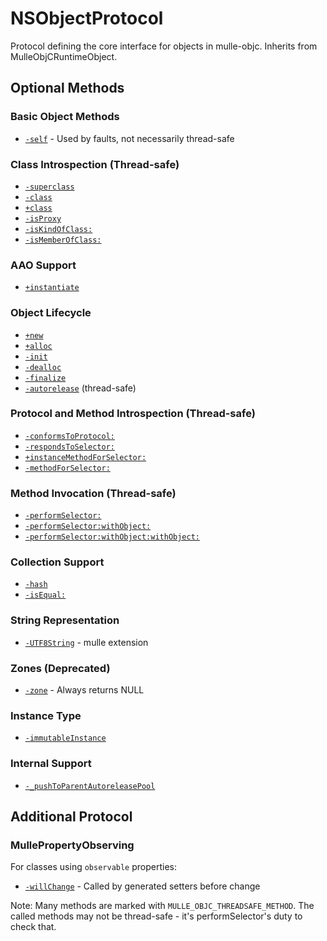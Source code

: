 # NSObjectProtocol

Protocol defining the core interface for objects in mulle-objc. Inherits from MulleObjCRuntimeObject.

## Optional Methods

### Basic Object Methods
- [`-self`](https://www.perplexity.ai/search?q=Please+create+some+detailed+API+documentation+for+the+method+self+of+NSObjectProtocol+of+the+MulleObjC+project+https://github.com/mulle-objc/MulleObjC.+You+will+find+source+code+probably+at+https://raw.githubusercontent.com/mulle-objc/MulleObjC/refs/heads/master/src/class/NSObject.m+and+the+header+at+https://raw.githubusercontent.com/mulle-objc/MulleObjC/refs/heads/master/src/class/NSObject.h+and+there+may+also+be+tests+for+it+in+the+test/+folder) - Used by faults, not necessarily thread-safe

### Class Introspection (Thread-safe)
- [`-superclass`](https://www.perplexity.ai/search?q=Please+create+some+detailed+API+documentation+for+the+method+superclass+of+NSObjectProtocol+of+the+MulleObjC+project+https://github.com/mulle-objc/MulleObjC.+You+will+find+source+code+probably+at+https://raw.githubusercontent.com/mulle-objc/MulleObjC/refs/heads/master/src/class/NSObject.m+and+the+header+at+https://raw.githubusercontent.com/mulle-objc/MulleObjC/refs/heads/master/src/class/NSObject.h+and+there+may+also+be+tests+for+it+in+the+test/+folder)
- [`-class`](https://www.perplexity.ai/search?q=Please+create+some+detailed+API+documentation+for+the+method+class+of+NSObjectProtocol+of+the+MulleObjC+project+https://github.com/mulle-objc/MulleObjC.+You+will+find+source+code+probably+at+https://raw.githubusercontent.com/mulle-objc/MulleObjC/refs/heads/master/src/class/NSObject.m+and+the+header+at+https://raw.githubusercontent.com/mulle-objc/MulleObjC/refs/heads/master/src/class/NSObject.h+and+there+may+also+be+tests+for+it+in+the+test/+folder)
- [`+class`](https://www.perplexity.ai/search?q=Please+create+some+detailed+API+documentation+for+the+method+class+of+NSObjectProtocol+of+the+MulleObjC+project+https://github.com/mulle-objc/MulleObjC.+You+will+find+source+code+probably+at+https://raw.githubusercontent.com/mulle-objc/MulleObjC/refs/heads/master/src/class/NSObject.m+and+the+header+at+https://raw.githubusercontent.com/mulle-objc/MulleObjC/refs/heads/master/src/class/NSObject.h+and+there+may+also+be+tests+for+it+in+the+test/+folder)
- [`-isProxy`](https://www.perplexity.ai/search?q=Please+create+some+detailed+API+documentation+for+the+method+isProxy+of+NSObjectProtocol+of+the+MulleObjC+project+https://github.com/mulle-objc/MulleObjC.+You+will+find+source+code+probably+at+https://raw.githubusercontent.com/mulle-objc/MulleObjC/refs/heads/master/src/class/NSObject.m+and+the+header+at+https://raw.githubusercontent.com/mulle-objc/MulleObjC/refs/heads/master/src/class/NSObject.h+and+there+may+also+be+tests+for+it+in+the+test/+folder)
- [`-isKindOfClass:`](https://www.perplexity.ai/search?q=Please+create+some+detailed+API+documentation+for+the+method+isKindOfClass+of+NSObjectProtocol+of+the+MulleObjC+project+https://github.com/mulle-objc/MulleObjC.+You+will+find+source+code+probably+at+https://raw.githubusercontent.com/mulle-objc/MulleObjC/refs/heads/master/src/class/NSObject.m+and+the+header+at+https://raw.githubusercontent.com/mulle-objc/MulleObjC/refs/heads/master/src/class/NSObject.h+and+there+may+also+be+tests+for+it+in+the+test/+folder)
- [`-isMemberOfClass:`](https://www.perplexity.ai/search?q=Please+create+some+detailed+API+documentation+for+the+method+isMemberOfClass+of+NSObjectProtocol+of+the+MulleObjC+project+https://github.com/mulle-objc/MulleObjC.+You+will+find+source+code+probably+at+https://raw.githubusercontent.com/mulle-objc/MulleObjC/refs/heads/master/src/class/NSObject.m+and+the+header+at+https://raw.githubusercontent.com/mulle-objc/MulleObjC/refs/heads/master/src/class/NSObject.h+and+there+may+also+be+tests+for+it+in+the+test/+folder)

### AAO Support
- [`+instantiate`](https://www.perplexity.ai/search?q=Please+create+some+detailed+API+documentation+for+the+method+instantiate+of+NSObjectProtocol+of+the+MulleObjC+project+https://github.com/mulle-objc/MulleObjC.+You+will+find+source+code+probably+at+https://raw.githubusercontent.com/mulle-objc/MulleObjC/refs/heads/master/src/class/NSObject.m+and+the+header+at+https://raw.githubusercontent.com/mulle-objc/MulleObjC/refs/heads/master/src/class/NSObject.h+and+there+may+also+be+tests+for+it+in+the+test/+folder)

### Object Lifecycle
- [`+new`](https://www.perplexity.ai/search?q=Please+create+some+detailed+API+documentation+for+the+method+new+of+NSObjectProtocol+of+the+MulleObjC+project+https://github.com/mulle-objc/MulleObjC.+You+will+find+source+code+probably+at+https://raw.githubusercontent.com/mulle-objc/MulleObjC/refs/heads/master/src/class/NSObject.m+and+the+header+at+https://raw.githubusercontent.com/mulle-objc/MulleObjC/refs/heads/master/src/class/NSObject.h+and+there+may+also+be+tests+for+it+in+the+test/+folder)
- [`+alloc`](https://www.perplexity.ai/search?q=Please+create+some+detailed+API+documentation+for+the+method+alloc+of+NSObjectProtocol+of+the+MulleObjC+project+https://github.com/mulle-objc/MulleObjC.+You+will+find+source+code+probably+at+https://raw.githubusercontent.com/mulle-objc/MulleObjC/refs/heads/master/src/class/NSObject.m+and+the+header+at+https://raw.githubusercontent.com/mulle-objc/MulleObjC/refs/heads/master/src/class/NSObject.h+and+there+may+also+be+tests+for+it+in+the+test/+folder)
- [`-init`](https://www.perplexity.ai/search?q=Please+create+some+detailed+API+documentation+for+the+method+init+of+NSObjectProtocol+of+the+MulleObjC+project+https://github.com/mulle-objc/MulleObjC.+You+will+find+source+code+probably+at+https://raw.githubusercontent.com/mulle-objc/MulleObjC/refs/heads/master/src/class/NSObject.m+and+the+header+at+https://raw.githubusercontent.com/mulle-objc/MulleObjC/refs/heads/master/src/class/NSObject.h+and+there+may+also+be+tests+for+it+in+the+test/+folder)
- [`-dealloc`](https://www.perplexity.ai/search?q=Please+create+some+detailed+API+documentation+for+the+method+dealloc+of+NSObjectProtocol+of+the+MulleObjC+project+https://github.com/mulle-objc/MulleObjC.+You+will+find+source+code+probably+at+https://raw.githubusercontent.com/mulle-objc/MulleObjC/refs/heads/master/src/class/NSObject.m+and+the+header+at+https://raw.githubusercontent.com/mulle-objc/MulleObjC/refs/heads/master/src/class/NSObject.h+and+there+may+also+be+tests+for+it+in+the+test/+folder)
- [`-finalize`](https://www.perplexity.ai/search?q=Please+create+some+detailed+API+documentation+for+the+method+finalize+of+NSObjectProtocol+of+the+MulleObjC+project+https://github.com/mulle-objc/MulleObjC.+You+will+find+source+code+probably+at+https://raw.githubusercontent.com/mulle-objc/MulleObjC/refs/heads/master/src/class/NSObject.m+and+the+header+at+https://raw.githubusercontent.com/mulle-objc/MulleObjC/refs/heads/master/src/class/NSObject.h+and+there+may+also+be+tests+for+it+in+the+test/+folder)
- [`-autorelease`](https://www.perplexity.ai/search?q=Please+create+some+detailed+API+documentation+for+the+method+autorelease+of+NSObjectProtocol+of+the+MulleObjC+project+https://github.com/mulle-objc/MulleObjC.+You+will+find+source+code+probably+at+https://raw.githubusercontent.com/mulle-objc/MulleObjC/refs/heads/master/src/class/NSObject.m+and+the+header+at+https://raw.githubusercontent.com/mulle-objc/MulleObjC/refs/heads/master/src/class/NSObject.h+and+there+may+also+be+tests+for+it+in+the+test/+folder) (thread-safe)

### Protocol and Method Introspection (Thread-safe)
- [`-conformsToProtocol:`](https://www.perplexity.ai/search?q=Please+create+some+detailed+API+documentation+for+the+method+conformsToProtocol+of+NSObjectProtocol+of+the+MulleObjC+project+https://github.com/mulle-objc/MulleObjC.+You+will+find+source+code+probably+at+https://raw.githubusercontent.com/mulle-objc/MulleObjC/refs/heads/master/src/class/NSObject.m+and+the+header+at+https://raw.githubusercontent.com/mulle-objc/MulleObjC/refs/heads/master/src/class/NSObject.h+and+there+may+also+be+tests+for+it+in+the+test/+folder)
- [`-respondsToSelector:`](https://www.perplexity.ai/search?q=Please+create+some+detailed+API+documentation+for+the+method+respondsToSelector+of+NSObjectProtocol+of+the+MulleObjC+project+https://github.com/mulle-objc/MulleObjC.+You+will+find+source+code+probably+at+https://raw.githubusercontent.com/mulle-objc/MulleObjC/refs/heads/master/src/class/NSObject.m+and+the+header+at+https://raw.githubusercontent.com/mulle-objc/MulleObjC/refs/heads/master/src/class/NSObject.h+and+there+may+also+be+tests+for+it+in+the+test/+folder)
- [`+instanceMethodForSelector:`](https://www.perplexity.ai/search?q=Please+create+some+detailed+API+documentation+for+the+method+instanceMethodForSelector+of+NSObjectProtocol+of+the+MulleObjC+project+https://github.com/mulle-objc/MulleObjC.+You+will+find+source+code+probably+at+https://raw.githubusercontent.com/mulle-objc/MulleObjC/refs/heads/master/src/class/NSObject.m+and+the+header+at+https://raw.githubusercontent.com/mulle-objc/MulleObjC/refs/heads/master/src/class/NSObject.h+and+there+may+also+be+tests+for+it+in+the+test/+folder)
- [`-methodForSelector:`](https://www.perplexity.ai/search?q=Please+create+some+detailed+API+documentation+for+the+method+methodForSelector+of+NSObjectProtocol+of+the+MulleObjC+project+https://github.com/mulle-objc/MulleObjC.+You+will+find+source+code+probably+at+https://raw.githubusercontent.com/mulle-objc/MulleObjC/refs/heads/master/src/class/NSObject.m+and+the+header+at+https://raw.githubusercontent.com/mulle-objc/MulleObjC/refs/heads/master/src/class/NSObject.h+and+there+may+also+be+tests+for+it+in+the+test/+folder)

### Method Invocation (Thread-safe)
- [`-performSelector:`](https://www.perplexity.ai/search?q=Please+create+some+detailed+API+documentation+for+the+method+performSelector+of+NSObjectProtocol+of+the+MulleObjC+project+https://github.com/mulle-objc/MulleObjC.+You+will+find+source+code+probably+at+https://raw.githubusercontent.com/mulle-objc/MulleObjC/refs/heads/master/src/class/NSObject.m+and+the+header+at+https://raw.githubusercontent.com/mulle-objc/MulleObjC/refs/heads/master/src/class/NSObject.h+and+there+may+also+be+tests+for+it+in+the+test/+folder)
- [`-performSelector:withObject:`](https://www.perplexity.ai/search?q=Please+create+some+detailed+API+documentation+for+the+method+performSelector:withObject+of+NSObjectProtocol+of+the+MulleObjC+project+https://github.com/mulle-objc/MulleObjC.+You+will+find+source+code+probably+at+https://raw.githubusercontent.com/mulle-objc/MulleObjC/refs/heads/master/src/class/NSObject.m+and+the+header+at+https://raw.githubusercontent.com/mulle-objc/MulleObjC/refs/heads/master/src/class/NSObject.h+and+there+may+also+be+tests+for+it+in+the+test/+folder)
- [`-performSelector:withObject:withObject:`](https://www.perplexity.ai/search?q=Please+create+some+detailed+API+documentation+for+the+method+performSelector:withObject:withObject+of+NSObjectProtocol+of+the+MulleObjC+project+https://github.com/mulle-objc/MulleObjC.+You+will+find+source+code+probably+at+https://raw.githubusercontent.com/mulle-objc/MulleObjC/refs/heads/master/src/class/NSObject.m+and+the+header+at+https://raw.githubusercontent.com/mulle-objc/MulleObjC/refs/heads/master/src/class/NSObject.h+and+there+may+also+be+tests+for+it+in+the+test/+folder)

### Collection Support
- [`-hash`](https://www.perplexity.ai/search?q=Please+create+some+detailed+API+documentation+for+the+method+hash+of+NSObjectProtocol+of+the+MulleObjC+project+https://github.com/mulle-objc/MulleObjC.+You+will+find+source+code+probably+at+https://raw.githubusercontent.com/mulle-objc/MulleObjC/refs/heads/master/src/class/NSObject.m+and+the+header+at+https://raw.githubusercontent.com/mulle-objc/MulleObjC/refs/heads/master/src/class/NSObject.h+and+there+may+also+be+tests+for+it+in+the+test/+folder)
- [`-isEqual:`](https://www.perplexity.ai/search?q=Please+create+some+detailed+API+documentation+for+the+method+isEqual+of+NSObjectProtocol+of+the+MulleObjC+project+https://github.com/mulle-objc/MulleObjC.+You+will+find+source+code+probably+at+https://raw.githubusercontent.com/mulle-objc/MulleObjC/refs/heads/master/src/class/NSObject.m+and+the+header+at+https://raw.githubusercontent.com/mulle-objc/MulleObjC/refs/heads/master/src/class/NSObject.h+and+there+may+also+be+tests+for+it+in+the+test/+folder)

### String Representation
- [`-UTF8String`](https://www.perplexity.ai/search?q=Please+create+some+detailed+API+documentation+for+the+method+UTF8String+of+NSObjectProtocol+of+the+MulleObjC+project+https://github.com/mulle-objc/MulleObjC.+You+will+find+source+code+probably+at+https://raw.githubusercontent.com/mulle-objc/MulleObjC/refs/heads/master/src/class/NSObject.m+and+the+header+at+https://raw.githubusercontent.com/mulle-objc/MulleObjC/refs/heads/master/src/class/NSObject.h+and+there+may+also+be+tests+for+it+in+the+test/+folder) - mulle extension

### Zones (Deprecated)
- [`-zone`](https://www.perplexity.ai/search?q=Please+create+some+detailed+API+documentation+for+the+method+zone+of+NSObjectProtocol+of+the+MulleObjC+project+https://github.com/mulle-objc/MulleObjC.+You+will+find+source+code+probably+at+https://raw.githubusercontent.com/mulle-objc/MulleObjC/refs/heads/master/src/class/NSObject.m+and+the+header+at+https://raw.githubusercontent.com/mulle-objc/MulleObjC/refs/heads/master/src/class/NSObject.h+and+there+may+also+be+tests+for+it+in+the+test/+folder) - Always returns NULL

### Instance Type
- [`-immutableInstance`](https://www.perplexity.ai/search?q=Please+create+some+detailed+API+documentation+for+the+method+immutableInstance+of+NSObjectProtocol+of+the+MulleObjC+project+https://github.com/mulle-objc/MulleObjC.+You+will+find+source+code+probably+at+https://raw.githubusercontent.com/mulle-objc/MulleObjC/refs/heads/master/src/class/NSObject.m+and+the+header+at+https://raw.githubusercontent.com/mulle-objc/MulleObjC/refs/heads/master/src/class/NSObject.h+and+there+may+also+be+tests+for+it+in+the+test/+folder)

### Internal Support
- [`-_pushToParentAutoreleasePool`](https://www.perplexity.ai/search?q=Please+create+some+detailed+API+documentation+for+the+method+_pushToParentAutoreleasePool+of+NSObjectProtocol+of+the+MulleObjC+project+https://github.com/mulle-objc/MulleObjC.+You+will+find+source+code+probably+at+https://raw.githubusercontent.com/mulle-objc/MulleObjC/refs/heads/master/src/class/NSObject.m+and+the+header+at+https://raw.githubusercontent.com/mulle-objc/MulleObjC/refs/heads/master/src/class/NSObject.h+and+there+may+also+be+tests+for+it+in+the+test/+folder)

## Additional Protocol

### MullePropertyObserving
For classes using `observable` properties:
- [`-willChange`](https://www.perplexity.ai/search?q=Please+create+some+detailed+API+documentation+for+the+method+willChange+of+MullePropertyObserving+of+the+MulleObjC+project+https://github.com/mulle-objc/MulleObjC.+You+will+find+source+code+probably+at+https://raw.githubusercontent.com/mulle-objc/MulleObjC/refs/heads/master/src/class/NSObject.m+and+the+header+at+https://raw.githubusercontent.com/mulle-objc/MulleObjC/refs/heads/master/src/class/NSObject.h+and+there+may+also+be+tests+for+it+in+the+test/+folder) - Called by generated setters before change

Note: Many methods are marked with `MULLE_OBJC_THREADSAFE_METHOD`. The called methods may not be thread-safe - it's performSelector's duty to check that.

